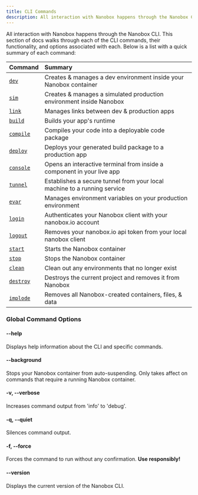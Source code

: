 ```yaml
---
title: CLI Commands
description: All interaction with Nanobox happens through the Nanobox CLI. This doc outlines each of the CLI commands, their functionality, and available options.
---
```


All interaction with Nanobox happens through the Nanobox CLI. This section of docs walks through each of the CLI commands, their functionality, and options associated with each. Below is a list with a quick summary of each command:

| Command                                | Summary                                                                  |
| :------------------------------------- | :----------------------------------------------------------------------- |
| [`dev`](/cli/dev/)                     | Creates & manages a dev environment inside your Nanobox container        |
| [`sim`](/cli/sim/)                     | Creates & manages a simulated production environment inside Nanobox      |
| [`link`](/cli/link/)                   | Manages links between dev & production apps                              |
| [`build`](/cli/build/)                 | Builds your app's runtime                                                |
| [`compile`](/cli/compile/)             | Compiles your code into a deployable code package                        |
| [`deploy`](/cli/deploy)                | Deploys your generated build package to a production app                 |
| [`console`](/cli/console/)             | Opens an interactive terminal from inside a component in your live app   |
| [`tunnel`](/cli/tunnel/)               | Establishes a secure tunnel from your local machine to a running service |
| [`evar`](/cli/evar/)                   | Manages environment variables on your production environment             |
| [`login`](/cli/login/)                 | Authenticates your Nanobox client with your nanobox.io account           |
| [`logout`](/cli/logout/)               | Removes your nanobox.io api token from your local nanobox client         |
| [`start`](/cli/start/)                 | Starts the Nanobox container                                             |
| [`stop`](/cli/stop/)                   | Stops the Nanobox container                                              |
| [`clean`](/cli/clean/)                 | Clean out any environments that no longer exist                          |
| [`destroy`](/cli/destroy/)             | Destroys the current project and removes it from Nanobox                 |
| [`implode`](/cli/implode/)             | Removes all Nanobox-created containers, files, & data                    |


### Global Command Options
#### --help
Displays help information about the CLI and specific commands.

#### --background
Stops your Nanobox container from auto-suspending. Only takes affect on commands that require a running Nanobox container.

#### -v, --verbose
Increases command output from 'info' to 'debug'.

#### -q, --quiet
Silences command output.

#### -f, --force
Forces the command to run without any confirmation. **Use responsibly!**

#### --version
Displays the current version of the Nanobox CLI.

